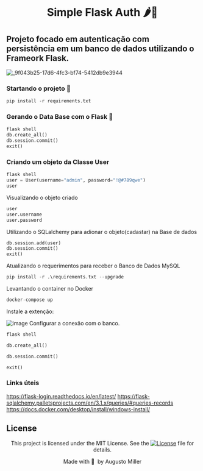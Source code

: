 <div align="center">
 <h1>Simple Flask Auth 🌶️🔐 </h1>
</div>

## Projeto focado em autenticação com persistência em um banco de dados utilizando o Frameork Flask.


![_9f043b25-17d6-4fc3-bf74-5412db9e3944](https://github.com/augustomiller/lab_flask/assets/990877/52320f53-f134-426d-be65-410700a22aeb)

### Startando o projeto 🚀

```python
pip install -r requirements.txt
```

### Gerando o Data Base com o Flask 📅

```python
flask shell
db.create_all()
db.session.commit()
exit()
```

### Criando um objeto da Classe User

```python
flask shell
user = User(username="admin", password="!@#789qwe")
user
```
Visualizando o objeto criado
```python
user
user.username
user.password
```
Utilizando o SQLalchemy para adionar o objeto(cadastar) na Base de dados
```python
db.session.add(user)
db.session.commit()
exit()
```
Atualizando o requerimentos para receber o Banco de Dados MySQL
```python
pip install -r .\requirements.txt --upgrade
```
Levantando o container no Docker
```python
docker-compose up
```
Instale a extenção:

![image](https://github.com/rocketseat-education/sample-flask-auth/assets/990877/87ec053b-1955-45de-b20d-73a25f2548f9)
Configurar a conexão com o banco.

```python
flask shell
```
```python
db.create_all()
```
```python
db.session.commit()
```
```python
exit()
```
### Links úteis

https://flask-login.readthedocs.io/en/latest/
https://flask-sqlalchemy.palletsprojects.com/en/3.1.x/queries/#queries-records
https://docs.docker.com/desktop/install/windows-install/

## License

<div align="center">
  
<p>This project is licensed under the MIT License. See the
  <a href="https://mit-license.org/">
    <img src="https://img.shields.io/static/v1?label=license&message=MIT&color=5965E0&labelColor=121214" alt="License"></a> file for details.</p>
<p>Made with&nbsp;💙 &nbsp;by Augusto Miller</p>
  
<div>
